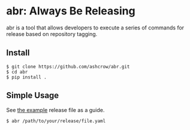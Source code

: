 # abr: Always Be Releasing
abr is a tool that allows developers to execute a series of commands for release
based on repository tagging.

## Install
```
$ git clone https://github.com/ashcrow/abr.git
$ cd abr
$ pip install .
```

## Simple Usage

See [the example](/example.yaml) release file as a guide.
```
$ abr /path/to/your/release/file.yaml
```
